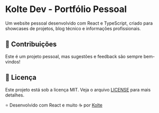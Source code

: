 # Kolte Dev - Portfólio Pessoal

Um website pessoal desenvolvido com React e TypeScript, criado para showcases de projetos, blog técnico e informações profissionais.

## 🤝 Contribuições

Este é um projeto pessoal, mas sugestões e feedback são sempre bem-vindos!

## 📝 Licença

Este projeto está sob a licença MIT. Veja o arquivo [LICENSE](LICENSE) para mais detalhes.

⭐ Desenvolvido com React e muito ☕ por [Kolte](https://github.com/kolte)
